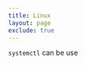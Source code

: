 ```yaml
---
title: Linux 
layout: page
exclude: true
---
```


`systemctl` can be use
<!--stackedit_data:
eyJoaXN0b3J5IjpbLTg1MDExNzUyOV19
-->